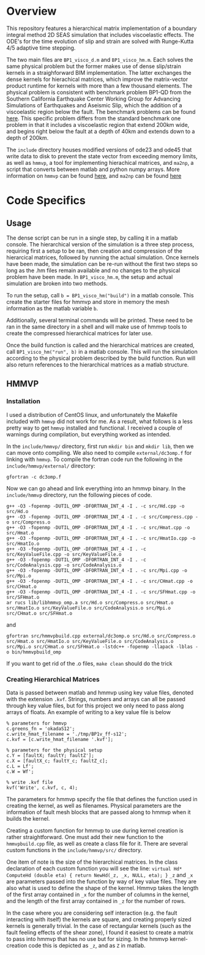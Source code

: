 # Overview 
This repository features a hierarchical matrix implementation of a boundary integral method 2D SEAS simulation that includes viscoelastic effects. The ODE's for the time evolution of slip and strain are solved with Runge-Kutta 4/5 adaptive time stepping. 

The two main files are `BP1_visco_d.m` and `BP1_visco_hm.m`. Each solves the same physical problem but the former makes use of dense slip/strain kernels in a straighforward BIM implementation. The latter exchanges the dense kernels for hierachical matrices, which improve the matrix-vector product runtime for kernels with more than a few thousand elements. The physical problem is consistent with benchmark problem BP1-QD from the Southern California Earthquake Center Working Group for Advancing Simulations of Earthquakes and Aseismic Slip, which the addition of a viscoelastic region below the fault. The benchmark problems can be found [here](https://strike.scec.org/cvws/seas/benchmark_descriptions.html). This specific problem differs from the standard benchmark one problem in that it includes a viscoelastic region that extend 200km wide, and begins right below the fault at a depth of 40km and extends down to a depth of 200km. 

The `include` directory houses modified versions of ode23 and ode45 that write data to disk to prevent the state vector from exceeding memory limits, as well as `hmmvp`, a tool for implementing hierachical matrices, and `ma2np`, a script that converts between matlab and python numpy arrays. More information on `hmmvp` can be found [here](https://github.com/ambrad/hmmvp), and `ma2np` can be found [here](https://github.com/joe-of-all-trades/mat2np)

# Code Specifics
## Usage
The dense script can be run in a single step, by calling it in a matlab console. The hierarchical version of the simulation is a three step process, requiring first a setup to be ran, then creation and compression of the hierarcical matrices, followed by running the actual simulation. Once kernels have been made, the simulation can be re-run without the first two steps so long as the .hm files remain available and no changes to the physical problem have been made. In `BP1_visco_hm.m`, the setup and actual simulation are broken into two methods. 

To run the setup, call `b = BP1_visco_hm("build")` in a matlab console. This create the starter files for hmmvp and store in memory the mesh information as the matlab variable `b`. 

Additionally, several terminal commands will be printed. These need to be ran in the same directory in a shell and will make use of hmmvp tools to create the compressed hierarchical matrices for later use. 

Once the build function is called and the hierarchical matrices are created, call `BP1_visco_hm("run", b)` in a matlab console. This will run the simulation according to the physical problem described by the build function. Run will also return references to the hierarchical matrices as a matlab structure. 

## HMMVP
### Installation
I used a distribution of CentOS linux, and unfortunately the Makefile included with `hmmvp` did not work for me. As a result, what follows is a less pretty way to get `hmmvp` installed and functional. I received a couple of warnings during compilation, but everything worked as intended. 

In the `include/hmmvp/` directory, first run `mkdir bin` and `mkdir lib`, then we can move onto compiling. We also need to compile `external/dc3omp.f` for linking with `hmmvp`. To compile the fortran code run the following in the `include/hmmvp/external/` directory:
```
gfortran -c dc3omp.f
```

Now we can go ahead and link everything into an hmmvp binary. In the `include/hmmvp` directory, run the following pieces of code. 

```
g++ -O3 -fopenmp -DUTIL_OMP -DFORTRAN_INT_4 -I . -c src/Hd.cpp -o src/Hd.o
g++ -O3 -fopenmp -DUTIL_OMP -DFORTRAN_INT_4 -I . -c src/Compress.cpp -o src/Compress.o
g++ -O3 -fopenmp -DUTIL_OMP -DFORTRAN_INT_4 -I . -c src/Hmat.cpp -o src/Hmat.o
g++ -O3 -fopenmp -DUTIL_OMP -DFORTRAN_INT_4 -I . -c src/HmatIo.cpp -o src/HmatIo.o
g++ -O3 -fopenmp -DUTIL_OMP -DFORTRAN_INT_4 -I . -c src/KeyValueFile.cpp -o src/KeyValueFile.o
g++ -O3 -fopenmp -DUTIL_OMP -DFORTRAN_INT_4 -I . -c src/CodeAnalysis.cpp -o src/CodeAnalysis.o
g++ -O3 -fopenmp -DUTIL_OMP -DFORTRAN_INT_4 -I . -c src/Mpi.cpp -o src/Mpi.o
g++ -O3 -fopenmp -DUTIL_OMP -DFORTRAN_INT_4 -I . -c src/CHmat.cpp -o src/CHmat.o
g++ -O3 -fopenmp -DUTIL_OMP -DFORTRAN_INT_4 -I . -c src/SFHmat.cpp -o src/SFHmat.o
ar rucs lib/libhmmvp_omp.a src/Hd.o src/Compress.o src/Hmat.o src/HmatIo.o src/KeyValueFile.o src/CodeAnalysis.o src/Mpi.o src/CHmat.o src/SFHmat.o
```
and 
```
gfortran src/hmmvpbuild.cpp external/dc3omp.o src/Hd.o src/Compress.o src/Hmat.o src/HmatIo.o src/KeyValueFile.o src/CodeAnalysis.o src/Mpi.o src/CHmat.o src/SFHmat.o -lstdc++ -fopenmp -llapack -lblas -o bin/hmmvpbuild_omp
```
If you want to get rid of the .o files, `make clean` should do the trick

### Creating Hierarchical Matrices
Data is passed between matlab and hmmvp using key value files, denoted with the extension `.kvf`. Strings, numbers and arrays can all be passed through key value files, but for this project we only need to pass along arrays of floats. An example of writing to a key value file is below
```
% parameters for hmmvp
c.greens_fn = 'okadaS12';
c.write_hmat_filename = './tmp/BP1v_ff-s12';
c.kvf = [c.write_hmat_filename '.kvf'];

% parameters for the physical setup
c.Y = [faultX; faultY; faultZ'];
c.X = [faultX_c; faultY_c; faultZ_c];
c.L = Lf';
c.W = Wf';

% write .kvf file
kvf('Write', c.kvf, c, 4);
```

The parameters for hmmvp specify the file that defines the function used in creating the kernel, as well as filenames. Physical parameters are the information of fault mesh blocks that are passed along to hmmvp when it builds the kernel. 

Creating a custom function for hmmvp to use during kernel creation is rather straightforward. One must add their new function to the `hmmvpbuild.cpp` file, as well as create a class file for it. There are several custom functions in the `include/hmmvp/src/` directory. 

One item of note is the size of the hierarchical matrices. In the class declaration of each custom function you will see the line:
`virtual Hd* ComputeHd (double eta) { return NewHd(_z, _x, NULL, eta); }`
`_z` and `_x` are parameters passed into the function by way of key value files. They are also what is used to define the shape of the kernel. Hmmvp takes the length of the first array contained in `_x` for the number of columns in the kernel, and the length of the first array contained in `_z` for the number of rows. 

In the case where you are considering self interaction (e.g. the fault interacting with itself) the kernels are square, and creating properly sized kernels is generally trivial. In the case of rectangular kernels (such as the fault feeling effects of the shear zone), I found it easiest to create a matrix to pass into hmmvp that has no use but for sizing. In the hmmvp kernel-creation code this is depicted as `_z`, and as `Z` in matlab. 
